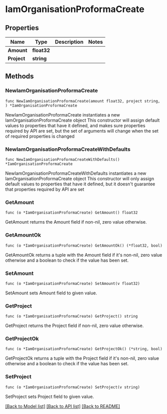 # IamOrganisationProformaCreate

## Properties

Name | Type | Description | Notes
------------ | ------------- | ------------- | -------------
**Amount** | **float32** |  | 
**Project** | **string** |  | 

## Methods

### NewIamOrganisationProformaCreate

`func NewIamOrganisationProformaCreate(amount float32, project string, ) *IamOrganisationProformaCreate`

NewIamOrganisationProformaCreate instantiates a new IamOrganisationProformaCreate object
This constructor will assign default values to properties that have it defined,
and makes sure properties required by API are set, but the set of arguments
will change when the set of required properties is changed

### NewIamOrganisationProformaCreateWithDefaults

`func NewIamOrganisationProformaCreateWithDefaults() *IamOrganisationProformaCreate`

NewIamOrganisationProformaCreateWithDefaults instantiates a new IamOrganisationProformaCreate object
This constructor will only assign default values to properties that have it defined,
but it doesn't guarantee that properties required by API are set

### GetAmount

`func (o *IamOrganisationProformaCreate) GetAmount() float32`

GetAmount returns the Amount field if non-nil, zero value otherwise.

### GetAmountOk

`func (o *IamOrganisationProformaCreate) GetAmountOk() (*float32, bool)`

GetAmountOk returns a tuple with the Amount field if it's non-nil, zero value otherwise
and a boolean to check if the value has been set.

### SetAmount

`func (o *IamOrganisationProformaCreate) SetAmount(v float32)`

SetAmount sets Amount field to given value.


### GetProject

`func (o *IamOrganisationProformaCreate) GetProject() string`

GetProject returns the Project field if non-nil, zero value otherwise.

### GetProjectOk

`func (o *IamOrganisationProformaCreate) GetProjectOk() (*string, bool)`

GetProjectOk returns a tuple with the Project field if it's non-nil, zero value otherwise
and a boolean to check if the value has been set.

### SetProject

`func (o *IamOrganisationProformaCreate) SetProject(v string)`

SetProject sets Project field to given value.



[[Back to Model list]](../README.md#documentation-for-models) [[Back to API list]](../README.md#documentation-for-api-endpoints) [[Back to README]](../README.md)


